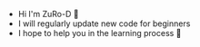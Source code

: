 - Hi I'm ZuRo-D 🦖
- I will regularly update new code for beginners
- I hope to help you in the learning process 🫶

<!---
hehe ⭐
--->
